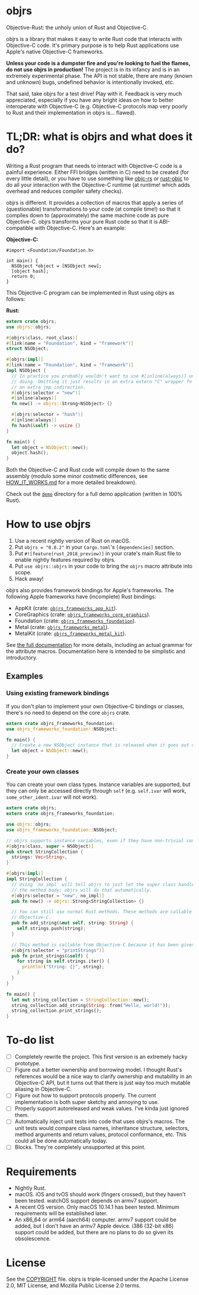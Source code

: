 # objrs
Objective-Rust: the unholy union of Rust and Objective-C.

objrs is a library that makes it easy to write Rust code that interacts with Objective-C code. It's primary purpose is to help Rust applications use Apple's native Objective-C frameworks.

**Unless your code is a dumpster fire and you're looking to fuel the flames, do not use objrs in production!** The project is in its infancy and is in an extremely experimental phase. The API is not stable, there are many (known and unknown) bugs, undefined behavior is intentionally invoked, etc.

That said, take objrs for a test drive! Play with it. Feedback is very much appreciated, especially if you have any bright ideas on how to better interoperate with Objective-C (e.g. Objective-C protocols map very poorly to Rust and their implementation in objrs is... flawed).

# TL;DR: what is objrs and what does it do?
Writing a Rust program that needs to interact with Objective-C code is a painful experience. Either FFI bridges (written in C) need to be created (for every little detail), or you have to use something like [objc-rs](https://github.com/objc-rs/objc-rs) or [rust-objc](https://github.com/SSheldon/rust-objc) to do all your interaction with the Objective-C runtime (at runtime! which adds overhead and reduces compiler safety checks).

objrs is different. It provides a collection of macros that apply a series of (questionable) transformations to your code (at compile time!) so that it compiles down to (approximately) the same machine code as pure Objective-C. objrs transforms your pure Rust code so that it is ABI-compatible with Objective-C. Here's an example:

**Objective-C:**
```objective_c
#import <Foundation/Foundation.h>

int main() {
  NSObject *object = [NSObject new];
  [object hash];
  return 0;
}
```

This Objective-C program can be implemented in Rust using objrs as follows:

**Rust:**
```rust
extern crate objrs;
use objrs::objrs;

#[objrs(class, root_class)]
#[link(name = "Foundation", kind = "framework")]
struct NSObject;

#[objrs(impl)]
#[link(name = "Foundation", kind = "framework")]
impl NSObject {
  // In practice you probably wouldn't want to use #[inline(always)] unless you knew what you were
  // doing. Omitting it just results in an extra extern "C" wrapper fn being used, which introduces
  // an extra jmp indirection.
  #[objrs(selector = "new")]
  #[inline(always)]
  fn new() -> objrs::Strong<NSObject> {}

  #[objrs(selector = "hash")]
  #[inline(always)]
  fn hash(&self) -> usize {}
}

fn main() {
  let object = NSObject::new();
  object.hash();
}
```

Both the Objective-C and Rust code will compile down to the same assembly (modulo some minor costmetic differences, see [HOW_IT_WORKS.md](HOW_IT_WORKS.md) for a more detailed breakdown).

Check out the [`demo`](demo) directory for a full demo application (written in 100% Rust).

# How to use objrs

1. Use a recent nightly version of Rust on macOS.
2. Put `objrs = "0.0.2"` in your `Cargo.toml`'s `[dependencies]` section.
3. Put `#![feature(rust_2018_preview)]` in your crate's main Rust file to enable nightly features required by objrs.
4. Put `use objrs::objrs` in your code to bring the `objrs` macro attribute into scope.
5. Hack away!

objrs also provides framework bindings for Apple's frameworks. The following Apple frameworks have (incomplete) Rust bindings:

- AppKit (crate: [`objrs_frameworks_app_kit`](frameworks/app_kit)).
- CoreGraphics (crate: [`objrs_frameworks_core_graphics`](frameworks/core_graphics)).
- Foundation (crate: [`objrs_frameworks_foundation`](frameworks/foundation)).
- Metal (crate: [`objrs_frameworks_metal`](frameworks/metal)).
- MetalKit (crate: [`objrs_frameworks_metal_kit`](frameworks/metal_kit)).

See [the full documentation](DOCUMENTATION.md) for more details, including an actual grammar for the attribute macros. Documentation here is intended to be simplistic and introductory. 

## Examples

### Using existing framework bindings

If you don't plan to implement your own Objective-C bindings or classes, there's no need to depend on the core `objrs` crate.

```rust
extern crate objrs_frameworks_foundation;
use objrs_frameworks_foundation::NSObject;

fn main() {
  // Create a new NSObject instance that is released when it goes out of scope.
  let object = NSObject::new();
}
```

### Create your own classes

You can create your own class types. Instance variables are supported, but they can only be accessed directly through `self` (e.g. `self.ivar` will work, `some_other_ident.ivar` will not work).

```rust
extern crate objrs;
extern crate objrs_frameworks_foundation;

use objrs::objrs;
use objrs_frameworks_foundation::NSObject;

// objrs supports instance variables, even if they have non-trivial constructors and destructors.
#[objrs(class, super = NSObject)]
pub struct StringCollection {
  strings: Vec<String>,
}

#[objrs(impl)]
impl StringCollection {
  // Using `no_impl` will tell objrs to just let the super class handle the message. Don't populate
  // the method body; objrs will do that automatically.
  #[objrs(selector = "new", no_impl)]
  pub fn new() -> objrs::Strong<StringCollection> {}

  // You can still use normal Rust methods. These methods are callable from Rust but not
  // Objective-C.
  pub fn add_string(&mut self, string: String) {
    self.strings.push(string);
  }

  // This method is callable from Objective-C because it has been given a selector.
  #[objrs(selector = "printStrings")]
  pub fn print_strings(&self) {
    for string in self.strings.iter() {
      println!("String: {}", string);
    }
  }
}

fn main() {
  let mut string_collection = StringCollection::new();
  string_collection.add_string(String::from("Hello, world!"));
  string_collection.print_strings();
}
```

# To-do list

- [ ] Completely rewrite the project. This first version is an extremely hacky prototype.
- [ ] Figure out a better ownership and borrowing model. I thought Rust's references would be a nice way to clarify ownership and mutability in an Objective-C API, but it turns out that there is just way too much mutable aliasing in Objective-C.
- [ ] Figure out how to support protocols properly. The current implementation is both super sketchy and annoying to use.
- [ ] Properly support autoreleased and weak values. I've kinda just ignored them.
- [ ] Automatically inject unit tests into code that uses objrs's macros. The unit tests would compare class names, inheritance structure, selectors, method arguments and return values, protocol conformance, etc. This could all be done automatically today.
- [ ] Blocks. They're completely unsupported at this point.

# Requirements

- Nightly Rust.
- macOS. iOS and tvOS should work (fingers crossed), but they haven't been tested. watchOS support depends on armv7 support.
- A recent OS version. Only macOS 10.14.1 has been tested. Minimum requirements will be established later.
- An x86_64 or arm64 (aarch64) computer. armv7 support could be added, but I don't have an armv7 Apple device. i386 (32-bit x86) support could be added, but there are no plans to do so given its obsolescence.

# License

See the [COPYRIGHT](COPYRIGHT) file. objrs is triple-licensed under the Apache License 2.0, MIT License, and Mozilla Public License 2.0 terms.
